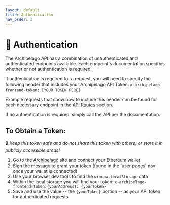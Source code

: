 ```yaml
---
layout: default
title: Authentication
nav_order: 2
---
```


# 🔑 Authentication

The Archipelago API has a combination of unauthenticated and authenticated endpoints available. Each endpoint's documentation specifies whether or not authentication is required.

If authentication is required for a request, you will need to specify the following header that includes your Archipelago API Token: `x-archipelago-frontend-token: [YOUR TOKEN HERE]`.

Example requests that show how to include this header can be found for each necessary endpoint in the [API Routes](api/index.md) section.

If no authentication is required, simply call the API per the documentation.

## To Obtain a Token:

🔒 _Keep this token safe and do not share this token with others, or store it in publicly accessible areas!_

1. Go to the [Archipelago](https://archipelago.art) site and connect your Ethereum wallet
2. Sign the message to grant your token (found in the 'user pages' nav once your wallet is connected)
3. Use your browser dev tools to find the `window.localStorage` data
4. Within the local storage you will find your token: `x-archipelago-frontend-token:{yourAddress}: {yourToken}`
5. Save and use the value -- the `{yourToken}` portion -- as your API token for authenticated requests
